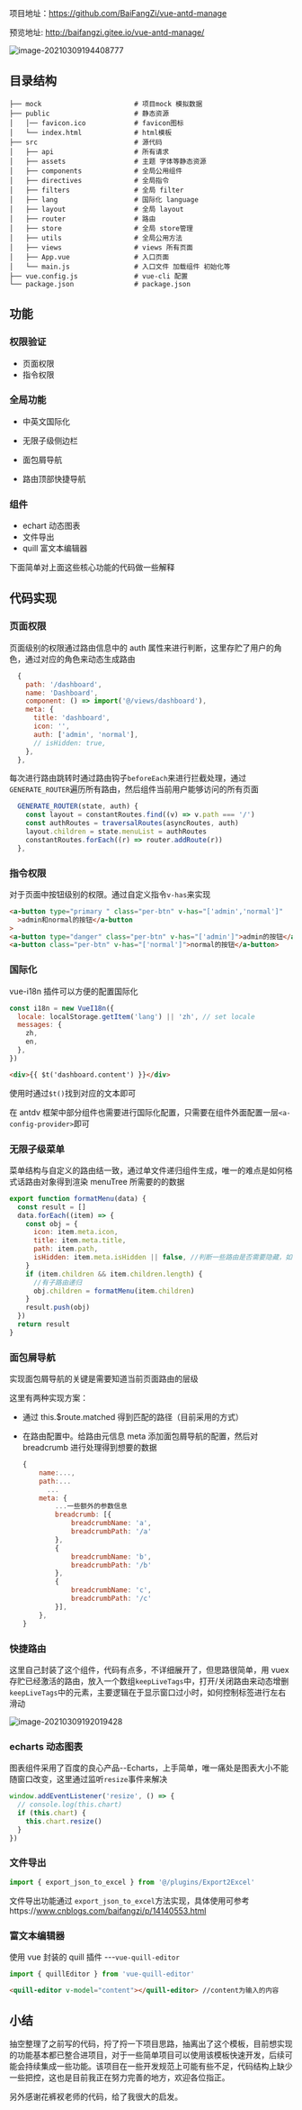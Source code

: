 项目地址：https://github.com/BaiFangZi/vue-antd-manage

预览地址: http://baifangzi.gitee.io/vue-antd-manage/

![image-20210309194408777](https://gitee.com/baifangzi/blogimage/raw/master/img/20210309194410.png)

## 目录结构

```
├── mock                       # 项目mock 模拟数据
├── public                     # 静态资源
│   │── favicon.ico            # favicon图标
│   └── index.html             # html模板
├── src                        # 源代码
│   ├── api                    # 所有请求
│   ├── assets                 # 主题 字体等静态资源
│   ├── components             # 全局公用组件
│   ├── directives             # 全局指令
│   ├── filters                # 全局 filter
│   ├── lang                   # 国际化 language
│   ├── layout                 # 全局 layout
│   ├── router                 # 路由
│   ├── store                  # 全局 store管理
│   ├── utils                  # 全局公用方法
│   ├── views                  # views 所有页面
│   ├── App.vue                # 入口页面
│   └── main.js                # 入口文件 加载组件 初始化等
├── vue.config.js              # vue-cli 配置
└── package.json               # package.json
```

## 功能

### 权限验证

- 页面权限
- 指令权限

### 全局功能

- 中英文国际化

- 无限子级侧边栏
- 面包屑导航
- 路由顶部快捷导航

### 组件

- echart 动态图表
- 文件导出
- quill 富文本编辑器

下面简单对上面这些核心功能的代码做一些解释

## 代码实现

### 页面权限

页面级别的权限通过路由信息中的 auth 属性来进行判断，这里存贮了用户的角色，通过对应的角色来动态生成路由

```js
  {
    path: '/dashboard',
    name: 'Dashboard',
    component: () => import('@/views/dashboard'),
    meta: {
      title: 'dashboard',
      icon: '',
      auth: ['admin', 'normal'],
      // isHidden: true,
    },
  },
```

每次进行路由跳转时通过路由钩子`beforeEach`来进行拦截处理，通过`GENERATE_ROUTER`遍历所有路由，然后组件当前用户能够访问的所有页面

```js
  GENERATE_ROUTER(state, auth) {
    const layout = constantRoutes.find((v) => v.path === '/')
    const authRoutes = traversalRoutes(asyncRoutes, auth)
    layout.children = state.menuList = authRoutes
    constantRoutes.forEach((r) => router.addRoute(r))
  },
```

### 指令权限

对于页面中按钮级别的权限。通过自定义指令`v-has`来实现

```html
<a-button type="primary " class="per-btn" v-has="['admin','normal']"
  >admin和normal的按钮</a-button
>
<a-button type="danger" class="per-btn" v-has="['admin']">admin的按钮</a-button>
<a-button class="per-btn" v-has="['normal']">normal的按钮</a-button>
```

### 国际化

vue-i18n 插件可以方便的配置国际化

```js
const i18n = new VueI18n({
  locale: localStorage.getItem('lang') || 'zh', // set locale
  messages: {
    zh,
    en,
  },
})
```

```html
<div>{{ $t('dashboard.content') }}</div>
```

使用时通过`$t()`找到对应的文本即可

在 antdv 框架中部分组件也需要进行国际化配置，只需要在组件外面配置一层`<a-config-provider>`即可

### 无限子级菜单

菜单结构与自定义的路由结一致，通过单文件递归组件生成，唯一的难点是如何格式话路由对象得到渲染 menuTree 所需要的的数据

```js
export function formatMenu(data) {
  const result = []
  data.forEach((item) => {
    const obj = {
      icon: item.meta.icon,
      title: item.meta.title,
      path: item.path,
      isHidden: item.meta.isHidden || false, //判断一些路由是否需要隐藏，如<用户中心>
    }
    if (item.children && item.children.length) {
      //有子路由递归
      obj.children = formatMenu(item.children)
    }
    result.push(obj)
  })
  return result
}
```

### 面包屑导航

实现面包屑导航的关键是需要知道当前页面路由的层级

这里有两种实现方案：

- 通过 this.\$route.matched 得到匹配的路径（目前采用的方式）

- 在路由配置中。给路由元信息 meta 添加面包屑导航的配置，然后对 breadcrumb 进行处理得到想要的数据

  ```js
  {
      name:...,
      path:...
        ...
      meta: {
          ...一些额外的参数信息
          breadcrumb: [{
              breadcrumbName: 'a',
              breadcrumbPath: '/a'
          },
          {
              breadcrumbName: 'b',
              breadcrumbPath: '/b'
          },
          {
              breadcrumbName: 'c',
              breadcrumbPath: '/c'
          }],
      },
  }
  ```

### 快捷路由

这里自己封装了这个组件，代码有点多，不详细展开了，但思路很简单，用 vuex 存贮已经激活的路由，放入一个数组`keepLiveTags`中，打开/关闭路由来动态增删`keepLiveTags`中的元素，主要逻辑在于显示窗口过小时，如何控制标签进行左右滑动

![image-20210309192019428](https://gitee.com/baifangzi/blogimage/raw/master/img/20210309192020.png)

### echarts 动态图表

图表组件采用了百度的良心产品--Echarts，上手简单，唯一痛处是图表大小不能随窗口改变，这里通过监听`resize`事件来解决

```js
window.addEventListener('resize', () => {
  // console.log(this.chart)
  if (this.chart) {
    this.chart.resize()
  }
})
```

### 文件导出

```js
import { export_json_to_excel } from '@/plugins/Export2Excel'
```

文件导出功能通过 `export_json_to_excel`方法实现，具体使用可参考https://www.cnblogs.com/baifangzi/p/14140553.html

### 富文本编辑器

使用 vue 封装的 quill 插件 ---`vue-quill-editor`

```js
import { quillEditor } from 'vue-quill-editor'
```

```html
<quill-editor v-model="content"></quill-editor> //content为输入的内容
```

## 小结

抽空整理了之前写的代码，捋了捋一下项目思路，抽离出了这个模板，目前想实现的功能基本都已整合进项目，对于一些简单项目可以使用该模板快速开发，后续可能会持续集成一些功能。该项目在一些开发规范上可能有些不足，代码结构上缺少一些把控，这也是目前我正在努力完善的地方，欢迎各位指正。

另外感谢花裤衩老师的代码，给了我很大的启发。
